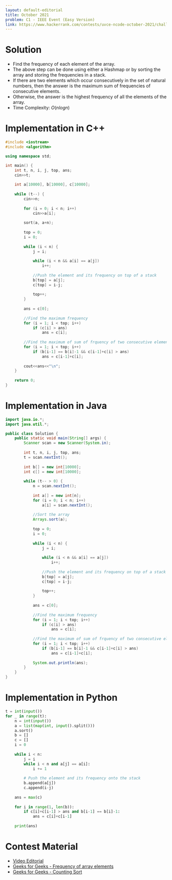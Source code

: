 ```yaml
---
layout: default-editorial
title: October 2021
problem: C1 - IEEE Event (Easy Version)
link: https://www.hackerrank.com/contests/uvce-ncode-october-2021/challenges/c1-ieee-events
---
```

# Solution

$$$$

- Find the frequency of each element of the array.
- The above step can be done using either a Hashmap or by sorting the array and storing the frequencies in a stack.
- If there are two elements which occur consecutively in the set of natural numbers, then the answer is the maximum sum of frequencies of consecutive elements.
- Otherwise, the answer is the highest frequency of all the elements of the array.
- Time Complexity: $O(nlogn)$

$$$$

# Implementation in C++

```cpp
#include <iostream>
#include <algorithm>

using namespace std;

int main() {
    int t, n, i, j, top, ans;
    cin>>t;
    
    int a[10000], b[10000], c[10000];
    
    while (t--) {
        cin>>n;
            
        for (i = 0; i < n; i++)
            cin>>a[i];
            
        sort(a, a+n);
            
        top = 0;
        i = 0;
            
        while (i < n) {
            j = i;
                
            while (i < n && a[i] == a[j])
                i++;
                
            //Push the element and its frequency on top of a stack
            b[top] = a[j];
            c[top] = i-j;
                
            top++;
        }
            
        ans = c[0];
            
        //Find the maximum frequency
        for (i = 1; i < top; i++)
            if (c[i] > ans)
                ans = c[i];
            
        //Find the maximum of sum of frquency of two consecutive elements
        for (i = 1; i < top; i++)
            if (b[i-1] == b[i]-1 && c[i-1]+c[i] > ans)
                ans = c[i-1]+c[i];
            
        cout<<ans<<"\n";
    }
    
    return 0;
}
```


$$$$

# Implementation in Java

```java
import java.io.*;
import java.util.*;

public class Solution {
    public static void main(String[] args) {
        Scanner scan = new Scanner(System.in);
        
        int t, n, i, j, top, ans;
        t = scan.nextInt();
        
        int b[] = new int[10000];
        int c[] = new int[10000];
        
        while (t-- > 0) {
            n = scan.nextInt();
            
            int a[] = new int[n];
            for (i = 0; i < n; i++)
                a[i] = scan.nextInt();
            
            //Sort the array
            Arrays.sort(a);
            
            top = 0;
            i = 0;
            
            while (i < n) {
                j = i;
                
                while (i < n && a[i] == a[j])
                    i++;
                
                //Push the element and its frequency on top of a stack
                b[top] = a[j];
                c[top] = i-j;
                
                top++;
            }
            
            ans = c[0];
            
            //Find the maximum frequency
            for (i = 1; i < top; i++)
                if (c[i] > ans)
                    ans = c[i];
            
            //Find the maximum of sum of frquency of two consecutive elements
            for (i = 1; i < top; i++)
                if (b[i-1] == b[i]-1 && c[i-1]+c[i] > ans)
                    ans = c[i-1]+c[i];
            
            System.out.println(ans);
        }
    }
}
```

$$$$

# Implementation in Python

```python
t = int(input())
for _ in range(t):
    n = int(input())
    a = list(map(int, input().split()))
    a.sort()
    b = []
    c = []
    i = 0
    
    while i < n:
        j = i
        while i < n and a[j] == a[i]:
            i += 1
            
        # Push the element and its frequency onto the stack
        b.append(a[j])
        c.append(i-j)
        
    ans = max(c)
    
    for i in range(1, len(b)):
        if c[i]+c[i-1] > ans and b[i-1] == b[i]-1:
            ans = c[i]+c[i-1]
            
    print(ans)
```

$$$$

# Contest Material

- [Video Editorial](https://www.youtube.com/watch?v=rcmGY0pW80E)
- [Geeks for Geeks - Frequency of array elements](https://www.geeksforgeeks.org/counting-frequencies-of-array-elements/)
- [Geeks for Geeks - Counting Sort](https://www.geeksforgeeks.org/counting-sort/)

